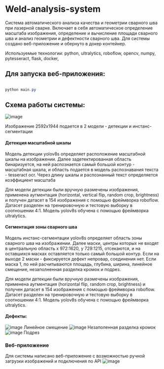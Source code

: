 # Weld-analysis-system
Система автоматического анализа качества и геометрии сварного шва при лазерной сварке. Включает в себя автоматическое определение масштаба изображения, определение и вычисление площади сварного шва и анализ геометрии и дефектности сварного шва. Для системы создано веб-приложение и обернуто в докер контейнер.

Используемые технологии:
python,
ultralytics,
roboflow,
opencv,
numpy,
pytesseract,
flask,
docker,


## Для запуска веб-приложения:

```powershell 

python main.py

```

## Схема работы системы:

![image](https://github.com/TungerPunch/Weld-analysis-system/assets/86575050/94121e3c-4a2f-4899-8358-6d22ddfe3f6d)


Изображение 2592x1944 подается в 2 модели - детекции и инстанс-сегментации

#### Детекция масштабной шкалы
Модель детекции yolov8s определяет расположение масштабной шкалы на изображении. Далее задетектированная область бинаризуется, на ней распознается самый большой контур - масштабная шкала, и область подается в модель распознавания текста - tesseract ocr. Через длину шкалы и распознанный текст определяется коэффициент масштаба

Для модели детекции были вручную размечены изображения, применена аугментация (horizontal, vertical flip, random crop, brightness) и получен датасет в 154 изображения с помощью фреймворка roboflow. Датасет разделен на тренировочную и тестовую выборку в соотношении 4:1. Модель yolov8s обучена с помощью фреймворка ultralytics.

#### Сегментация зоны сварного шва
Модель инстанс-сегментации yolov8s определяет область зоны сварного шва на изображении. Далее маски, центры которых не входят в центральную область x 972:1620, y 729:1215, отсекаются, и на оставшихся масках оставляется только самый большой контур. Если на выходе 2 маски - фиксируется дефект непровар, соединения нет. Если маска 1, по ней расчитываются площадь, глубина, ширина, линейное смещение, незаполненная разделка кромок и подрез.

Для модели детекции были вручную размечены изображения, применена аугментация (horizontal flip, random crop, brightness) и получен датасет в 154 изображения с помощью фреймворка roboflow. Датасет разделен на тренировочную и тестовую выборку в соотношении 4:1. Модель yolov8s обучена с помощью фреймворка ultralytics.

#### Дефекты:
![image](https://github.com/TungerPunch/Weld-analysis-system/assets/86575050/4578da87-03a2-4ee4-b1e1-6962fd6f8c6c)
Линейное смещение
![image](https://github.com/TungerPunch/Weld-analysis-system/assets/86575050/c186e706-57fb-4e85-b5f1-ddd18fb9a1d0)
Незаполенная разделка кромок
![image](https://github.com/TungerPunch/Weld-analysis-system/assets/86575050/d2e4d306-eec3-4dce-ada2-f82f5dcf54ff)
Подрез

### Веб-приложение

Для системы написано веб-приложение с возможностью ручной загрузки изображений и подключения по API
![image](https://github.com/TungerPunch/Weld-analysis-system/assets/86575050/d1947f0d-8e7a-42cf-8726-2acde18935a6)

